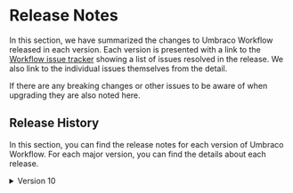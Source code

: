 # Release Notes

In this section, we have summarized the changes to Umbraco Workflow released in each version. Each version is presented with a link to the [Workflow issue tracker](https://github.com/umbraco/Umbraco.Workflow.Issues/issues) showing a list of issues resolved in the release.  We also link to the individual issues themselves from the detail.

If there are any breaking changes or other issues to be aware of when upgrading they are also noted here.

## Release History

In this section, you can find the release notes for each version of Umbraco Workflow. For each major version, you can find the details about each release.

<details>

<summary>Version 10</summary>

### [10.1.2](https://github.com/umbraco/Umbraco.Workflow.Issues/issues?q=is%3Aissue+is%3Aclosed+label%3Arelease%2F10.1.2) (April 18th 2023)

* FEATURE => Introduces optional configuration for manadatory comments
* FEATURE => Modifies content lock to allow edits until first workflow action is completed
* Ensure notifications inheriting from ObjectNotification have a public Target property [#13](https://github.com/umbraco/Umbraco.Workflow.Issues/issues/13)
* Improve UI notification when publish fails on workflow completion
* Improve logged messages when publish fails on workflow completion
* Renames `/App_Plugins/Backoffice` to `/App_Plugins/backoffice` for Linux filepath resolution [#14](https://github.com/umbraco/Umbraco.Workflow.Issues/issues/14)
* Ensure canEdit flag is set correctly when Workflow application state changes
* Ensure cancelled workflows are never marked as actioned by admin when cancelled by the original change requestor, regardless of their admin status

### [10.1.1](https://github.com/umbraco/Umbraco.Workflow.Issues/issues?q=is%3Aissue+is%3Aclosed+label%3Arelease%2F10.1.1) (March 8th 2023)

* Fixes bug in workflow detail overlay [#12](https://github.com/umbraco/Umbraco.Workflow.Issues/issues/12)

### [10.1.0](https://github.com/umbraco/Umbraco.Workflow.Issues/issues?q=is%3Aissue+is%3Aclosed+label%3Arelease%2F10.1.01) (March 7th 2023)

* FEATURE => History cleanup and retention policies
* Fixes tree collision issue when multiple trees share class names [#11](https://github.com/umbraco/Umbraco.Workflow.Issues/issues/11)
* Ensure version number is included in package manifest
* Improve UI/UX in submit workflow component
* Ensure notification emails are sent when a task is rejected [#9](https://github.com/umbraco/Umbraco.Workflow.Issues/issues/9)
* Remove `async void` signatures
* Extends valid local license environment names
* Ensure signalR hub is not re-initialised once running

</details>
